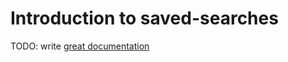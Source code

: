# Introduction to saved-searches

TODO: write [great documentation](http://jacobian.org/writing/great-documentation/what-to-write/)
